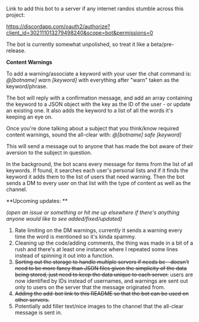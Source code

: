Link to add this bot to a server if any internet randos stumble across this project: 

https://discordapp.com/oauth2/authorize?client_id=302111013279498240&scope=bot&permissions=0

The bot is currently somewhat unpolished, so treat it like a beta/pre-release.

**Content Warnings**

To add a warning/associate a keyword with your user the chat command is: *@[botname] warn [keyword]* with everything after "warn" taken as the keyword/phrase. 

The bot will reply with a confirmation message, and add an array containing the keyword to a JSON object with the key as the ID of the user - or update an existing one. It also adds the keyword to a list of all the words it's keeping an eye on. 

Once you're done talking about a subject that you think/know required content warnings, sound the all-clear with: *@[botname] safe [keyword]*

This will send a message out to anyone that has made the bot aware of their aversion to the subject in question. 


In the background, the bot scans every message for items from the list of all keywords. If found, it searches each user's personal lists and if it finds the keyword it adds them to the list of users that need warning. Then the bot sends a DM to every user on that list with the type of content as well as the channel.


**Upcoming updates: **

*(open an issue or something or hit me up elsewhere if there's anything anyone would like to see added/fixed/updated)*

1. Rate limiting on the DM warnings, currently it sends a warning every time the word is mentioned so it's kinda spammy.
2. Cleaning up the code/adding comments, the thing was made in a bit of a rush and there's at least one instance where I repeated some lines instead of spinning it out into a function. 
3. ~~Sorting out the storage to handle multiple servers if needs be - doesn't need to be more fancy than JSON files given the simplicity of the data being stored, just need to keep the data unique to each server.~~ users are now identified by IDs instead of usernames, and warnings are sent out only to users on the server that the message originated from. 
4. ~~Adding the add-bot link to this README so that the bot can be used on other servers.~~
5. Potentially add filler text/nice images to the channel that the all-clear message is sent in.  
